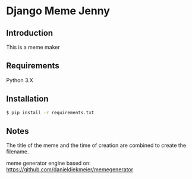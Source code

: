 # Django Meme Jenny
## Introduction
This is a meme maker 
## Requirements
Python 3.X

## Installation
 
``` bash
$ pip install -r requirements.txt
```


## Notes

The title of the meme and the time of creation are combined to create the filename.  

meme generator engine based on: https://github.com/danieldiekmeier/memegenerator